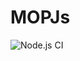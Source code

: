 # MOPJs
![Node.js CI](https://github.com/MusicsOnlinePlayer/MOPJs/workflows/Node.js%20CI/badge.svg)
